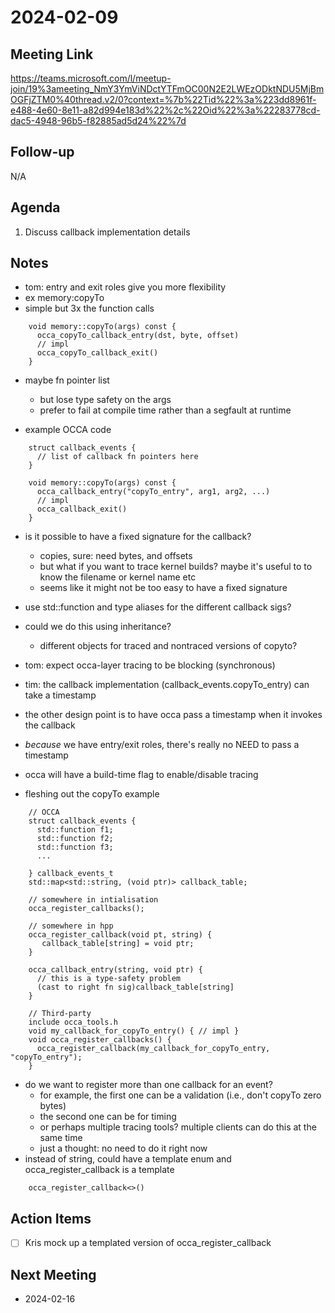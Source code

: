 # 2024-02-09

## Meeting Link

https://teams.microsoft.com/l/meetup-join/19%3ameeting_NmY3YmViNDctYTFmOC00N2E2LWEzODktNDU5MjBmOGFjZTM0%40thread.v2/0?context=%7b%22Tid%22%3a%223dd8961f-e488-4e60-8e11-a82d994e183d%22%2c%22Oid%22%3a%22283778cd-dac5-4948-96b5-f82885ad5d24%22%7d

## Follow-up

N/A

## Agenda

1. Discuss callback implementation details

## Notes

- tom: entry and exit roles give you more flexibility
- ex memory:copyTo
- simple but 3x the function calls

```
    void memory::copyTo(args) const {
      occa_copyTo_callback_entry(dst, byte, offset)
      // impl
      occa_copyTo_callback_exit()
    }
```

- maybe fn pointer list
  - but lose type safety on the args
  - prefer to fail at compile time rather than a segfault at runtime

- example OCCA code

```
    struct callback_events {
      // list of callback fn pointers here
    }

    void memory::copyTo(args) const {
      occa_callback_entry("copyTo_entry", arg1, arg2, ...)
      // impl
      occa_callback_exit()
    }
```

- is it possible to have a fixed signature for the callback?
  - copies, sure: need bytes, and offsets
  - but what if you want to trace kernel builds?  maybe it's useful to to know
    the filename or kernel name etc
  - seems like it might not be too easy to have a fixed signature

- use std::function and type aliases for the different callback sigs?
- could we do this using inheritance?
  - different objects for traced and nontraced versions of copyto?

- tom: expect occa-layer tracing to be blocking (synchronous)
- tim: the callback implementation (callback_events.copyTo_entry) can take a timestamp
- the other design point is to have occa pass a timestamp when it invokes the
  callback
- *because* we have entry/exit roles, there's really no NEED to pass a timestamp
- occa will have a build-time flag to enable/disable tracing
- fleshing out the copyTo example

```
    // OCCA
    struct callback_events {
      std::function f1;
      std::function f2;
      std::function f3;
      ...

    } callback_events_t
    std::map<std::string, (void ptr)> callback_table;

    // somewhere in intialisation
    occa_register_callbacks();

    // somewhere in hpp
    occa_register_callback(void pt, string) {
       callback_table[string] = void ptr;
    }

    occa_callback_entry(string, void ptr) {
      // this is a type-safety problem
      (cast to right fn sig)callback_table[string]
    }

    // Third-party
    include occa_tools.h
    void my_callback_for_copyTo_entry() { // impl }
    void occa_register_callbacks() {
      occa_register_callback(my_callback_for_copyTo_entry, "copyTo_entry");
    }
```

- do we want to register more than one callback for an event?
  - for example, the first one can be a validation (i.e., don't copyTo zero
      bytes)
  - the second one can be for timing
  - or perhaps multiple tracing tools?  multiple clients can do this at the
    same time
  - just a thought: no need to do it right now
- instead of string, could have a template enum and occa_register_callback is
  a template

```
    occa_register_callback<>()
```

## Action Items

- [ ] Kris mock up a templated version of occa_register_callback

## Next Meeting

- 2024-02-16
